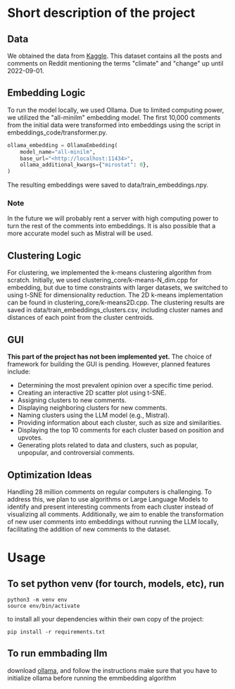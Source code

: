 # Short description of the project

## Data

We obtained the data from [Kaggle](https://www.kaggle.com/datasets/pavellexyr/the-reddit-climate-change-dataset). This dataset contains all the posts and comments on Reddit mentioning the terms "climate" and "change" up until 2022-09-01.

## Embedding Logic

To run the model locally, we used Ollama. Due to limited computing power, we utilized the "all-minilm" embedding model. The first 10,000 comments from the initial data were transformed into embeddings using the script in embeddings_code/transformer.py.

```python
ollama_embedding = OllamaEmbedding(
    model_name="all-minilm",
    base_url="<http://localhost:11434>",
    ollama_additional_kwargs={"mirostat": 0},
)
```

The resulting embeddings were saved to data/train_embeddings.npy.

### Note

In the future we will probably rent a server with high computing power to turn the rest of the comments into embeddings. It is also possible that a more accurate model such as Mistral will be used.

## Clustering Logic

For clustering, we implemented the k-means clustering algorithm from scratch. Initially, we used clustering_core/k-means-N_dim.cpp for embedding, but due to time constraints with larger datasets, we switched to using t-SNE for dimensionality reduction. The 2D k-means implementation can be found in clustering_core/k-means2D.cpp. The clustering results are saved in data/train_embeddings_clusters.csv, including cluster names and distances of each point from the cluster centroids.

## GUI

**This part of the project has not been implemented yet.** The choice of framework for building the GUI is pending. However, planned features include:

- Determining the most prevalent opinion over a specific time period.
- Creating an interactive 2D scatter plot using t-SNE.
- Assigning clusters to new comments.
- Displaying neighboring clusters for new comments.
- Naming clusters using the LLM model (e.g., Mistral).
- Providing information about each cluster, such as size and similarities.
- Displaying the top 10 comments for each cluster based on position and upvotes.
- Generating plots related to data and clusters, such as popular, unpopular, and controversial comments.

## Optimization Ideas

Handling 28 million comments on regular computers is challenging. To address this, we plan to use algorithms or Large Language Models to identify and present interesting comments from each cluster instead of visualizing all comments. Additionally, we aim to enable the transformation of new user comments into embeddings without running the LLM locally, facilitating the addition of new comments to the dataset.

# Usage

## To set python venv (for tourch, models, etc), run

```
python3 -m venv env
source env/bin/activate
```

to install all your dependencies within their own copy of the project:

```
pip install -r requirements.txt
```

## To run emmbading llm

download [ollama](https://ollama.com/download/mac), and follow the instructions
make sure that you have to initialize ollama before running the emmbedding algorithm
